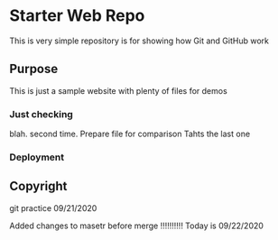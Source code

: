 # Starter Web Repo

This is very simple repository is for showing how Git and GitHub work

## Purpose

This is just a sample website with plenty of files for demos

### Just checking
blah.
second time.
Prepare file for comparison
Tahts the last one
### Deployment

## Copyright
git practice 09/21/2020

Added changes to masetr before merge !!!!!!!!!!
Today is 09/22/2020